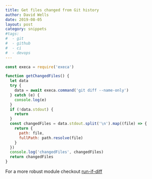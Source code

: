 ```yaml
---
title: Get files changed from Git history
author: David Wells
date: 2019-08-05
layout: post
category: snippets
#tags:
#  - git
#  - github
#  - ci
#  - devops
---
```



```js
const execa = require('execa')

function getChangedFiles() {
  let data
  try {
    data = await execa.command('git diff --name-only')
  } catch (e) {
    console.log(e)
  }
  if (!data.stdout) {
    return
  }
  const changedFiles = data.stdout.split('\n').map((file) => {
    return {
      path: file,
      fullPath: path.resolve(file)
    }
  })
  console.log('changedFiles', changedFiles)
  return changedFiles
}

```


For a more robust module checkout [run-if-diff](https://github.com/jameslnewell/run-if-diff)
